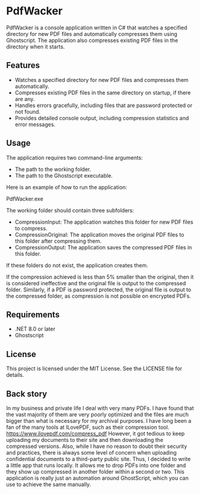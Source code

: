 # PdfWacker

PdfWacker is a console application written in C# that watches a specified directory for new PDF files and automatically compresses them using Ghostscript. The application also compresses existing PDF files in the directory when it starts.

## Features

- Watches a specified directory for new PDF files and compresses them automatically.
- Compresses existing PDF files in the same directory on startup, if there are any.
- Handles errors gracefully, including files that are password protected or not found.
- Provides detailed console output, including compression statistics and error messages.


## Usage

The application requires two command-line arguments:

- The path to the working folder.
- The path to the Ghostscript executable.

Here is an example of how to run the application:

PdfWacker.exe <working folder path> <ghostscript executable path>


The working folder should contain three subfolders:

- CompressionInput: The application watches this folder for new PDF files to compress.
- CompressionOriginal: The application moves the original PDF files to this folder after compressing them.
- CompressionOutput: The application saves the compressed PDF files in this folder.

If these folders do not exist, the application creates them.

If the compression achieved is less than 5% smaller than the original, then it is considered ineffective and the original file is output to the compressed folder. 
Similarly, if a PDF is password protected, the original file is output to the compressed folder, as compression is not possible on encrypted PDFs. 


## Requirements

- .NET 8.0 or later
- Ghostscript


## License

This project is licensed under the MIT License. See the LICENSE file for details.


## Back story

In my business and private life I deal with very many PDFs. I have found that the vast majority of them are very poorly optimized and the files are much bigger than what is necessary for my archival purposes.
I have long been a fan of the many tools at ILovePDF, such as their compression tool.
https://www.ilovepdf.com/compress_pdf
However, it got tedious to keep uploading my documents to their site and then downloading the compressed versions. Also, while I have no reason to doubt their security and practices, there is always some level of concern when uploading confidential documents to a third-party public site.
Thus, I decided to write a little app that runs locally. It allows me to drop PDFs into one folder and they show up compressed in another folder within a second or two. This application is really just an automation around GhostScript, which you can use to achieve the same manually.
